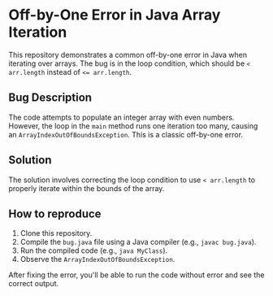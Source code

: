 # Off-by-One Error in Java Array Iteration

This repository demonstrates a common off-by-one error in Java when iterating over arrays. The bug is in the loop condition, which should be `< arr.length` instead of `<= arr.length`.

## Bug Description

The code attempts to populate an integer array with even numbers. However, the loop in the `main` method runs one iteration too many, causing an `ArrayIndexOutOfBoundsException`. This is a classic off-by-one error.

## Solution

The solution involves correcting the loop condition to use `< arr.length` to properly iterate within the bounds of the array.

## How to reproduce

1.  Clone this repository.
2.  Compile the `bug.java` file using a Java compiler (e.g., `javac bug.java`).
3.  Run the compiled code (e.g., `java MyClass`).
4. Observe the `ArrayIndexOutOfBoundsException`. 

After fixing the error, you'll be able to run the code without error and see the correct output.
